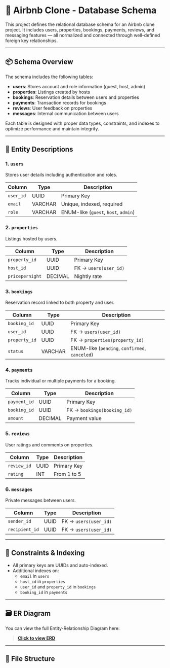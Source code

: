 # 🏡 Airbnb Clone - Database Schema

This project defines the relational database schema for an Airbnb clone project. It includes users, properties, bookings, payments, reviews, and messaging features — all normalized and connected through well-defined foreign key relationships.

---

## 📦 Schema Overview

The schema includes the following tables:

- **users**: Stores account and role information (guest, host, admin)
- **properties**: Listings created by hosts
- **bookings**: Reservation details between users and properties
- **payments**: Transaction records for bookings
- **reviews**: User feedback on properties
- **messages**: Internal communication between users

Each table is designed with proper data types, constraints, and indexes to optimize performance and maintain integrity.

---

## 🧱 Entity Descriptions

### 1. `users`
Stores user details including authentication and roles.

| Column         | Type      | Description                      |
|----------------|-----------|----------------------------------|
| `user_id`      | UUID      | Primary Key                      |
| `email`        | VARCHAR   | Unique, indexed, required        |
| `role`         | VARCHAR   | ENUM-like (`guest`, `host`, `admin`) |

### 2. `properties`
Listings hosted by users.

| Column         | Type      | Description                      |
|----------------|-----------|----------------------------------|
| `property_id`  | UUID      | Primary Key                      |
| `host_id`      | UUID      | FK → `users(user_id)`            |
| `pricepernight`| DECIMAL   | Nightly rate                     |

### 3. `bookings`
Reservation record linked to both property and user.

| Column         | Type      | Description                      |
|----------------|-----------|----------------------------------|
| `booking_id`   | UUID      | Primary Key                      |
| `user_id`      | UUID      | FK → `users(user_id)`            |
| `property_id`  | UUID      | FK → `properties(property_id)`   |
| `status`       | VARCHAR   | ENUM-like (`pending`, `confirmed`, `canceled`) |

### 4. `payments`
Tracks individual or multiple payments for a booking.

| Column         | Type      | Description                      |
|----------------|-----------|----------------------------------|
| `payment_id`   | UUID      | Primary Key                      |
| `booking_id`   | UUID      | FK → `bookings(booking_id)`      |
| `amount`       | DECIMAL   | Payment value                    |

### 5. `reviews`
User ratings and comments on properties.

| Column         | Type      | Description                      |
|----------------|-----------|----------------------------------|
| `review_id`    | UUID      | Primary Key                      |
| `rating`       | INT       | From 1 to 5                      |

### 6. `messages`
Private messages between users.

| Column         | Type      | Description                      |
|----------------|-----------|----------------------------------|
| `sender_id`    | UUID      | FK → `users(user_id)`            |
| `recipient_id` | UUID      | FK → `users(user_id)`            |

---

## 🔐 Constraints & Indexing

- All primary keys are UUIDs and auto-indexed.
- Additional indexes on:
  - `email` in `users`
  - `host_id` in `properties`
  - `user_id` and `property_id` in `bookings`
  - `booking_id` in `payments`


---

## 🗃️ ER Diagram

You can view the full Entity-Relationship Diagram here:

> **[Click to view ERD](./ERD/airbnb-clone-ERD.png)**

---

## 📁 File Structure

